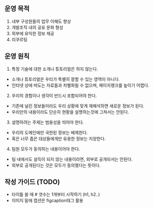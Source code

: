 ## 운영 목적

1. 내부 구성원들의 업무 이해도 향상
2. 개발조직 내의 공유 문화 형성
3. 외부에 유익한 정보 제공
4. 리쿠르팅


## 운영 원칙

1. 특정 기술에 대한 소개나 튜토리얼은 하지 않는다.
 - 소개나 튜토리얼은 우리가 특별히 잘할 수 있는 영역이 아니다.
 - 인터넷 상에 떠도는 자료들과 차별화될 수 없으며, 페이지랭크를 높이기 어렵다.
 
2. 우리의 경험이나 생각이 반드시 포함되어야 한다.
 - 기존에 널린 정보들이라도 우리 상황에 맞게 재해석하면 새로운 정보가 된다.
 - 우리만의 내용이라도 단순히 현황을 설명하는것에 그쳐서는 안된다.

3. 설명하려는 주제는 범용성을 띄어야 한다.
 - 우리의 도메인에만 국한된 정보는 배제한다.
 - 혹은 너무 좁은 대상들에게만 유용한 정보는 지양한다.

4. 팀원 모두가 동의하는 내용이어야 한다.
 - 팀 내에서도 설득이 되지 않는 내용이라면, 외부로 공개되서는 안된다.
 - 외부로 공개된다는 것은 모두가 동의했다는 뜻이다.


## 작성 가이드 (TODO)

- 타이틀 쓸 때 # 갯수는 1개부터 시작하기 (h1, h2..)
- 이미지 밑에 캡션은 figcaption태그 활용
